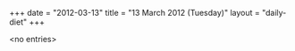 +++
date = "2012-03-13"
title = "13 March 2012 (Tuesday)"
layout = "daily-diet"
+++


\<no entries\>
